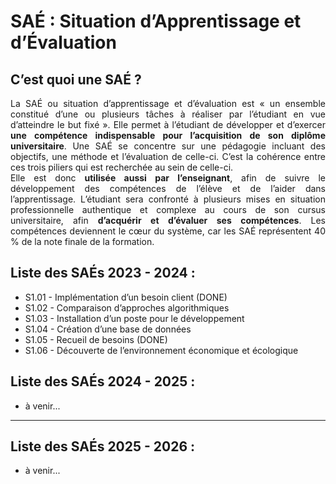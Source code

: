 # SAÉ : Situation d’Apprentissage et d’Évaluation
<h2>C’est quoi une SAÉ ?</h2>
<p align="justify">La SAÉ ou situation d’apprentissage et d’évaluation est «&nbsp;un ensemble constitué d’une ou plusieurs tâches à réaliser par l’étudiant en vue d’atteindre le but fixé&nbsp;». Elle permet à l’étudiant de développer et d’exercer <strong>une compétence indispensable pour l’acquisition de son diplôme universitaire</strong>. Une SAÉ se concentre sur une pédagogie incluant des objectifs, une méthode et l’évaluation de celle-ci. C’est la cohérence entre ces trois piliers qui est recherchée au sein de celle-ci.<br>
Elle est donc <strong>utilisée aussi par l’enseignant</strong>, afin de suivre le développement des compétences de l’élève et de l’aider dans l’apprentissage. L’étudiant sera confronté à plusieurs mises en situation professionnelle authentique et complexe au cours de son cursus universitaire, afin <strong>d’acquérir et d’évaluer ses compétences</strong>. Les compétences deviennent le cœur du système, car les SAÉ représentent 40 % de la note finale de la formation.</p>

<h2>Liste des SAÉs 2023 - 2024 :</h2>
<ul>
  <li>S1.01 - Implémentation d’un besoin client (DONE)</li>
  <li>S1.02 - Comparaison d’approches algorithmiques</li>
  <li>S1.03 - Installation d’un poste pour le développement</li>
  <li>S1.04 - Création d’une base de données</li>
  <li>S1.05 - Recueil de besoins (DONE)</li>
  <li>S1.06 - Découverte de l’environnement économique et écologique</li>
</ul>

<h2>Liste des SAÉs 2024 - 2025 :</h2>
<ul>
  <li>à venir...</li>
</ul>

<hr>
<h2>Liste des SAÉs 2025 - 2026 :</h2>
<ul>
  <li>à venir...</li>
</ul>
